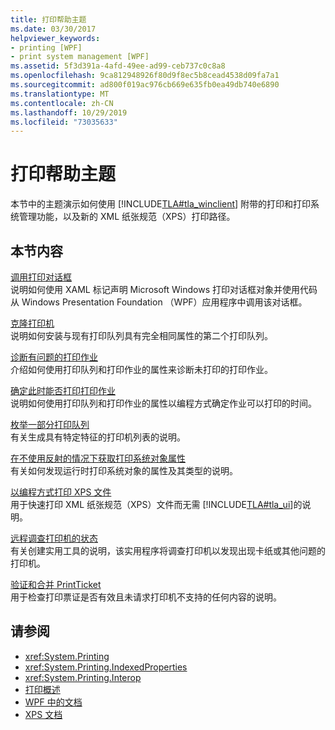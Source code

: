 ```yaml
---
title: 打印帮助主题
ms.date: 03/30/2017
helpviewer_keywords:
- printing [WPF]
- print system management [WPF]
ms.assetid: 5f3d391a-4afd-49ee-ad99-ceb737c0c8a8
ms.openlocfilehash: 9ca812948926f80d9f8ec5b8cead4538d09fa7a1
ms.sourcegitcommit: ad800f019ac976cb669e635fb0ea49db740e6890
ms.translationtype: MT
ms.contentlocale: zh-CN
ms.lasthandoff: 10/29/2019
ms.locfileid: "73035633"
---
```

# <a name="printing-how-to-topics"></a>打印帮助主题
本节中的主题演示如何使用 [!INCLUDE[TLA#tla_winclient](../../../../includes/tlasharptla-winclient-md.md)] 附带的打印和打印系统管理功能，以及新的 XML 纸张规范（XPS）打印路径。  
  
## <a name="in-this-section"></a>本节内容  
 [调用打印对话框](how-to-invoke-a-print-dialog.md)  
 说明如何使用 XAML 标记声明 Microsoft Windows 打印对话框对象并使用代码从 Windows Presentation Foundation （WPF）应用程序中调用该对话框。  
  
 [克隆打印机](how-to-clone-a-printer.md)  
 说明如何安装与现有打印队列具有完全相同属性的第二个打印队列。  
  
 [诊断有问题的打印作业](how-to-diagnose-problematic-print-job.md)  
 介绍如何使用打印队列和打印作业的属性来诊断未打印的打印作业。  
  
 [确定此时能否打印打印作业](how-to-discover-whether-a-print-job-can-be-printed-at-this-time-of-day.md)  
 说明如何使用打印队列和打印作业的属性以编程方式确定作业可以打印的时间。  
  
 [枚举一部分打印队列](how-to-enumerate-a-subset-of-print-queues.md)  
 有关生成具有特定特征的打印机列表的说明。  
  
 [在不使用反射的情况下获取打印系统对象属性](how-to-get-print-system-object-properties-without-reflection.md)  
 有关如何发现运行时打印系统对象的属性及其类型的说明。  
  
 [以编程方式打印 XPS 文件](how-to-programmatically-print-xps-files.md)  
 用于快速打印 XML 纸张规范（XPS）文件而无需 [!INCLUDE[TLA#tla_ui](../../../../includes/tlasharptla-ui-md.md)]的说明。  
  
 [远程调查打印机的状态](how-to-remotely-survey-the-status-of-printers.md)  
 有关创建实用工具的说明，该实用程序将调查打印机以发现出现卡纸或其他问题的打印机。  
  
 [验证和合并 PrintTicket](how-to-validate-and-merge-printtickets.md)  
 用于检查打印票证是否有效且未请求打印机不支持的任何内容的说明。  
  
## <a name="see-also"></a>请参阅

- <xref:System.Printing>
- <xref:System.Printing.IndexedProperties>
- <xref:System.Printing.Interop>
- [打印概述](printing-overview.md)
- [WPF 中的文档](documents-in-wpf.md)
- [XPS 文档](/windows/desktop/printdocs/documents)
